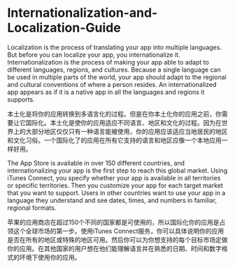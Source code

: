 # Internationalization-and-Localization-Guide

 Localization is the process of translating your app into multiple languages. But before you can localize your app, you internationalize it. Internationalization is the process of making your app able to adapt to different languages, regions, and cultures. Because a single language can be used in multiple parts of the world, your app should adapt to the regional and cultural conventions of where a person resides. An internationalized app appears as if it is a native app in all the languages and regions it supports.

本土化是将你的应用转换到多语言化的过程。但是在你本土化你的应用之前，你需要让它国际化。本土化是使你的应用适应不同语言、地区和文化的过程。因为在世界上的大部分地区仅仅只有一种语言能被使用，你的应用应该适应当地居民的地区和文化习俗。一个国际化了的应用在所有它支持的语言和地区应像一个本地应用一样好用。

The App Store is available in over 150 different countries, and internationalizing your app is the first step to reach this global market. Using iTunes Connect, you specify whether your app is available in all territories or specific territories. Then you customize your app for each target market that you want to support. Users in other countries want to use your app in a language they understand and see dates, times, and numbers in familiar, regional formats.

苹果的应用商店在超过150个不同的国家都是可使用的，所以国际化你的应用是占领这个全球市场的第一步。使用iTunes Connect服务，你可以具体说明你的应用是否在所有的地区或特殊的地区可用。然后你可以为你想支持的每个目标市场定做你的应用。在其他国家的用户想在他们能理解语言并在熟悉的日期、时间和数字格式的环境下使用你的应用。


